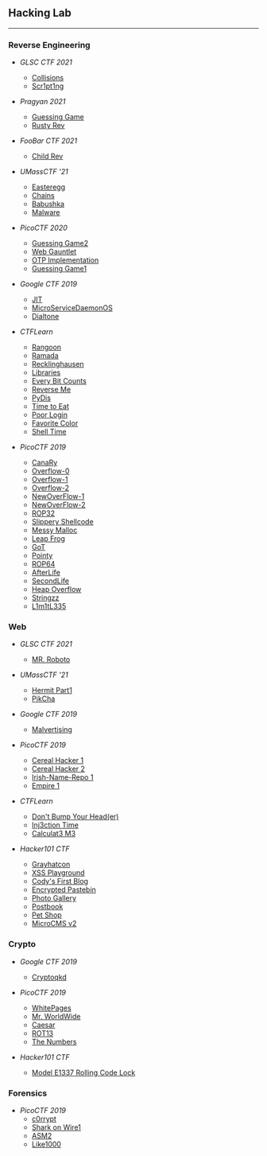 ## Hacking Lab
---

### Reverse Engineering

- _GLSC CTF 2021_
  - [Collisions](glsc-ctf-2021/collisions/writeup.md)
  - [Scr1pt1ng](glsc-ctf-2021/scr1pt1ng/writeup.md)

- _Pragyan 2021_
  - [Guessing Game](pragyan-2021/guessing-game/writeup.md)
  - [Rusty Rev](pragyan-2021/rusty-rev/writeup.md)

- _FooBar CTF 2021_
  - [Child Rev](foobarctf-2021/child_rev/writeup.md)

- _UMassCTF '21_
  - [Easteregg](umass21/easteregg/writeup.md)
  - [Chains](umass21/chains/writeup.md)
  - [Babushka](umass21/babushka/writeup.md)
  - [Malware](umass21/malware/writeup.md)

- _PicoCTF 2020_
  - [Guessing Game2](picoctf-2020/guessing-game2/writeup.md)
  - [Web Gauntlet](picoctf-2020/web-gauntlet/writeup.md)
  - [OTP Implementation](picoctf-2020/otp-implementation/writeup.md)
  - [Guessing Game1](picoctf-2020/guessing-game1/writeup.md)

- _Google CTF 2019_
  - [JIT](google-ctf-2019/jit/shellcode.py)
  - [MicroServiceDaemonOS](google-ctf-2019/MicroServiceDaemonOS/shellcode.py)
  - [Dialtone](google-ctf-2019/dialtone/writeup.md)

- _CTFLearn_
  - [Rangoon](ctflearn/rangoon/writeup.md)
  - [Ramada](ctflearn/ramada/writeup.md)
  - [Recklinghausen](ctflearn/recklinghausen/writeup.md)
  - [Libraries](ctflearn/libraries/writeup.md)
  - [Every Bit Counts](ctflearn/every-bit-counts/writeup.md)
  - [Reverse Me](ctflearn/reverse-me/writeup.md)
  - [PyDis](ctflearn/py-dis/writeup.md)
  - [Time to Eat](ctflearn/time-to-eat/writeup.md)
  - [Poor Login](ctflearn/poor-login/writeup.md)
  - [Favorite Color](ctflearn/favorite-color/writeup.md)
  - [Shell Time](ctflearn/shell-time/writeup.md)

- _PicoCTF 2019_
  - [CanaRy](picoctf-2019/CanaRy/shellcode.py)
  - [Overflow-0](picoctf-2019/overflow-0/shellcode.py)
  - [Overflow-1](picoctf-2019/overflow-1/writeup.md)
  - [Overflow-2](picoctf-2019/overflow-2/writeup.md)
  - [NewOverFlow-1](picoctf-2019/NewOverFlow-1/shellcode.py)
  - [NewOverFlow-2](picoctf-2019/NewOverFlow-2/shellcode.py)
  - [ROP32](picoctf-2019/rop32/shellcode.py)
  - [Slippery Shellcode](picoctf-2019/slippery-shellcode/writeup.md)
  - [Messy Malloc](picoctf-2019/messy-malloc/writeup.md)
  - [Leap Frog](picoctf-2019/leap-frog/writeup.md)
  - [GoT](picoctf-2019/GoT/writeup.md)
  - [Pointy](picoctf-2019/pointy/writeup.md)
  - [ROP64](picoctf-2019/rop64/shellcode.py)
  - [AfterLife](picoctf-2019/AfterLife/shellcode.py)
  - [SecondLife](picoctf-2019/SecondLife/shellcode.py)
  - [Heap Overflow](picoctf-2019/HeapOverflow/shellcode.py)
  - [Stringzz](picoctf-2019/stringzz/writeup.md)
  - [L1m1tL335](picoctf-2019/L1m1tL335/writeup.md)

### Web

- _GLSC CTF 2021_
  - [MR. Roboto](glsc-ctf-2021/mr.roboto/writeup.md)

- _UMassCTF '21_
  - [Hermit Part1](umass21/hermit-part1/writeup.md)
  - [PikCha](umass21/PikCha/writeup.md)

- _Google CTF 2019_
  - [Malvertising](google-ctf-2019/malvertising/writeup.md)

- _PicoCTF 2019_
  - [Cereal Hacker 1](picoctf-2019/cereal-hacker1/writeup.md)
  - [Cereal Hacker 2](picoctf-2019/cereal-hacker2/writeup.md)
  - [Irish-Name-Repo 1](picoctf-2019/Irish-Name-Repo-1/writeup.md)
  - [Empire 1](picoctf-2019/Empire1/writeup.md)

- _CTFLearn_
  - [Don't Bump Your Head(er)](ctflearn/Don'tBumpYourHeader/writeup.md)
  - [Inj3ction Time](ctflearn/web8/writeup.md)
  - [Calculat3 M3](ctflearn/web7/writeup.md)

- _Hacker101 CTF_
  - [Grayhatcon](hacker101-ctf/grayhatcon/writeup.md)
  - [XSS Playground](hacker101-ctf/XSS-playground/writeup.md)
  - [Cody's First Blog](hacker101-ctf/cody'sFirstBlog/writeup.md)
  - [Encrypted Pastebin](hacker101-ctf/encrypted-pastebin/writeup.md)
  - [Photo Gallery](hacker101-ctf/photo-gallery/writeup.md)
  - [Postbook](hacker101-ctf/postbook/writeup.md)
  - [Pet Shop](hacker101-ctf/photo-gallery/writeup.md)
  - [MicroCMS v2](hacker101-ctf/micro-cms-v2/writeup.md)

### Crypto

- _Google CTF 2019_
  - [Cryptoqkd](google-ctf-2019/cryptoqkd.web.ctfcompetition.com/post.py)

- _PicoCTF 2019_
  - [WhitePages](picoctf-2019/WhitePages/decode.py)
  - [Mr. WorldWide](picoctf-2019/Mr-WorldWide/writeup.md)
  - [Caesar](picoctf-2019/caesar/decode.py)
  - [ROT13](picoctf-2019/rot13/writeup.md)
  - [The Numbers](picoctf-2019/the_numbers/writeup.md)

- _Hacker101 CTF_
  - [Model E1337 Rolling Code Lock](hacker101-ctf/model-e1337-rolling-code-lock/writeup.md)

### Forensics

- _PicoCTF 2019_
  - [c0rrypt](picoctf-2019/c0rrupt/writeup.md)
  - [Shark on Wire1](picoctf-2019/shark-on-wire1/writeup.md)
  - [ASM2](picoctf-2019/asm2/writeup.md)
  - [Like1000](picoctf-2019/like1000/writeup.md)


